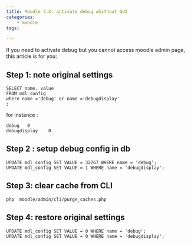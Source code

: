 ```yaml
---
title: Moodle 3.X: activate debug whithout GUI
categories:
    - moodle
tags:

---
```


If you need to activate debug but you cannot access moodle admin page, this article is for you:


## Step 1: note original settings

	SELECT name, value
	FROM mdl_config
	where name ='debug' or name ='debugdisplay'
	;

for instance : 

	debug	0
	debugdisplay	0

## Step 2 : setup debug config in db

	UPDATE mdl_config SET VALUE = 32767 WHERE name = 'debug';
	UPDATE mdl_config SET VALUE = 1 WHERE name = 'debugdisplay';

## Step 3: clear cache from CLI

	php  moodle/admin/cli/purge_caches.php


## Step 4: restore original settings
	
	UPDATE mdl_config SET VALUE = 0 WHERE name = 'debug';
	UPDATE mdl_config SET VALUE = 0 WHERE name = 'debugdisplay';
